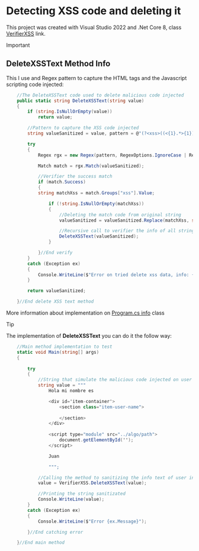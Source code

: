 # Detecting XSS code and deleting it

This project was created with Visual Studio 2022 and .Net Core 8, class [VerifierXSS](https://github.com/johnnydldev/DeleteXSSCode/blob/main/VerifierXSS.cs)  link.

> [!IMPORTANT]
>
> ## DeleteXSSText Method Info

This I use and Regex pattern to capture the HTML tags and the Javascript scripting code injected:

```c#
    //The DeleteXSSText code used to delete malicious code injected
    public static string DeleteXSSText(string value)
    {
        if (string.IsNullOrEmpty(value))
            return value;

        //Pattern to capture the XSS code injected
        string valueSanitized = value, pattern = @"(?<xss>((<{1}.*>{1})(.)(<{1}/{1}([a-z|A-Z])>{1})*))";

        try
        {
            Regex rgx = new Regex(pattern, RegexOptions.IgnoreCase | RegexOptions.Singleline);

            Match match = rgx.Match(valueSanitized);

            //Verifier the success match
            if (match.Success)
            {
            string matchXss = match.Groups["xss"].Value;

                if (!string.IsNullOrEmpty(matchXss))
                {
                    //Deleting the match code from original string
                    valueSanitized = valueSanitized.Replace(matchXss, string.Empty);

                    //Recursive call to verifier the info of all string still not contain the tags injected
                    DeleteXSSText(valueSanitized);
                }

            }//End verify
        }
        catch (Exception ex)
        {
            Console.WriteLine($"Error on tried delete xss data, info: {ex.Message}");
        }

        return valueSanitized;

    }//End delete XSS text method

```

More information about implementation on [Program.cs info](https://github.com/johnnydldev/DeleteXSSCode/blob/main/Program.cs) class

> [!TIP]
> The implementation of **DeleteXSSText** you can do it the follow way:

```c#
    //Main method implementation to test
    static void Main(string[] args)
    {
    
        try
        {
            //String that simulate the malicious code injected on user input.
            string value = """
                Hola mi nombre es

                <div id='item-container'>
                    <section class="item-user-name">
                
                    </section>
                </div>
                
                <script type="module" src="../algo/path">
                    document.getElementById('');
                </script>

                Juan

                """;

            //Calling the method to sanitizing the info text of user input
            value = VerifierXSS.DeleteXSSText(value);

            //Printing the string sanitizated
            Console.WriteLine(value);
        }
        catch (Exception ex)
        {
            Console.WriteLine($"Error {ex.Message}");

        }//End catching error

    }//End main method
    
```